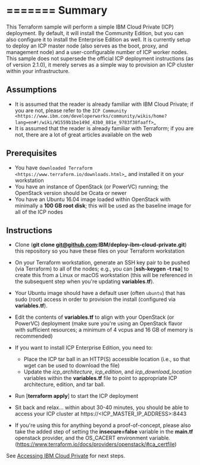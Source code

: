 =======
Summary
=======

This Terraform sample will perform a simple IBM Cloud Private (ICP) deployment.
By default, it will install the Community Edition, but you can also configure
it to install the Enterprise Edition as well. It is currently setup to deploy
an ICP master node (also serves as the boot, proxy, and management node) and a
user-configurable number of ICP worker nodes. This sample does not supersede
the official ICP deployment instructions (as of version 2.1.0), it merely serves
as a simple way to provision an ICP cluster within your infrastructure.

Assumptions
-----------
* It is assumed that the reader is already familiar with IBM Cloud Private;
  if you are not, please refer to the `ICP Community
  <https://www.ibm.com/developerworks/community/wikis/home?lang=en#!/wiki/W1559b1be149d_43b0_881e_9783f38faaff>`_
* It is assumed that the reader is already familiar with Terraform; if you
  are not, there are a lot of great articles available on the web

Prerequisites
-------------
* You have `downloaded Terraform
  <https://www.terraform.io/downloads.html>`_ and installed it on your workstation
* You have an instance of OpenStack (or PowerVC) running; the OpenStack version
  should be Ocata or newer
* You have an Ubuntu 16.04 image loaded within OpenStack with minimally a
  **100 GB root disk**; this will be used as the baseline image for all of the
  ICP nodes

Instructions
------------
* Clone (**git clone git@github.com:IBM/deploy-ibm-cloud-private.git**)
  this repository so you have these files on your Terraform workstation
* On your Terraform workstation, generate an SSH key pair to be pushed (via
  Terraform) to all of the nodes; e.g., you can [**ssh-keygen -t rsa**] to
  create this from a Linux or macOS workstation (this will be referenced in
  the subsequent step when you're updating **variables.tf**).
* Your Ubuntu image should have a default user (often `ubuntu`) that has
  sudo (root) access in order to provision the install (configured via
  **variables.tf**).
* Edit the contents of **variables.tf** to align with your OpenStack
  (or PowerVC) deployment (make sure you're using an OpenStack flavor with
  sufficient resources; a minimum of 4 vcpus and 16 GB of memory is recommended)
* If you want to install ICP Enterprise Edition, you need to:

  * Place the ICP tar ball in an HTTP(S) accessible location (i.e., so that
    wget can be used to download the file)
  * Update the *icp_architecture*, *icp_edition*, and *icp_download_location*
    variables within the **variables.tf** file to point to appropriate ICP
    architecture, edition, and tar ball.
* Run [**terraform apply**] to start the ICP deployment
* Sit back and relax... within about 30-40 minutes, you should be able to
  access your ICP cluster at https://<ICP_MASTER_IP_ADDRESS>:8443
* If you're using this for anything beyond a proof-of-concept, please also take
  the added step of setting the **insecure=false** variable in the **main.tf**
  openstack provider, and the OS_CACERT environment variable.
  (https://www.terraform.io/docs/providers/openstack/#ca_certfile)

See [Accessing IBM Cloud Private](/README.md#accessing-ibm-cloud-private) for next steps.
